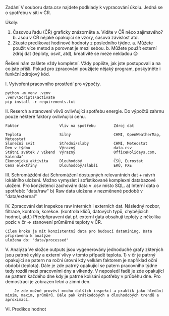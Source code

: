 Zadání
V souboru data.csv najdete podklady k vypracování úkolu. Jedná se o spotřebu v síti v ČR.

Úkoly:
1.	Časovou řadu (ČŘ) graficky znázorněte
    a.	Vidíte v ČŘ něco zajímavého? 
    b.	Jsou v ČŘ nějaké opakující se vzory, časová závislost atd. 
2.	Zkuste predikovat hodinové hodnoty z posledního týdne. 
    a.	Můžete použít více metod a porovnat je mezi sebou. 
    b.	Můžete použít externí zdroj dat (teploty, osvit, atd), kreativitě se meze nekladou 😊

Řešení nám zašlete vždy kompletní. Vždy popište, jak jste postupovali a na co jste přišli. Pokud pro zpracování použijete nějaký program, poskytněte i funkční zdrojový kód. 


I. Vytvoření pracovního prostředí pro výpočty.

    python -m venv .venv    
    .venv\Scripts\activate
    pip install -r requirements.txt

II. Reserch a stanovení vlivů ovlivňující spotřebu energie. Do výpočtů zahrnu pouze některé faktory ovlivňující cenu.

    Faktor	                Vliv na spotřebu	    Zdroj dat

    Teplota	                Silný	                CHMI, OpenWeatherMap, Meteostat
    Sluneční svit	        Střední/slabý	        CHMI, Meteostat
    Den v týdnu	            Výrazný	                data.csv
    Státní svátek / víkend	Výrazný	                OfficeHolidays.com, kalendář
    Ekonomická aktivita	    Dlouhodobý	            ČSÚ, Eurostat
    Cena elektřiny	        Dlouhodobý/slabší	    ERÚ, PXE

III. Schromáždění dat
    Schromážení dostupných relevantních dat + návrh lokálního uložení. Možno vymyslet i sofistikované komplexní databazové uložení. Pro konzistenci zachovám data v .csv místo SQL.
    a) Interní data o spotřebě: "data/raw"
    b) Raw data uložena v nezměnené podobě v "data/external"
    

IV. Zpracování dat
    Inspekce raw interních i externích dat. Následný rozbor, filtrace, kontrola, korekce.
    (kontrola klíčů, datových typů, chybějících hodnot, atd.) Předpřipravení dat př. externí 
    data obsahují teploty z několika pozic v čr -> stanovení průměrné teploty v ČR.

    Cílem kroku je mít konzistentní data pro budoucí datamining. Data připravena k analýze
    uložena do: "data/processed"


V. Analýza
    Ve složce outputs jsou vygenerovány jednoduché grafy zkterých jsou patrné cykly a externí vlivy v tomto případě teplota.
    1) 
        v čr je patrný opakující se patern na roční úrovni kdy velkám faktorem je například oční období (teplota).
        Dále je zde patrný opakující se patern pracovního týdne tedy rozdíl mezi pracovními dny a víkendy.
        V neposledí řadě je zde opakující se pattern každého dne kdy je patrné kolísání spotřeby v průběhu dne.
        Pro demostraci je zobrazen letní a zimní den.

        Je zde možné provést mnoho dalších inspekcí a praktik jako hledání minim, maxim, průměrů. Dále pak krátkodobých a dlouhodobých trendů a aproximací. 
     

VI. Predikce hodnot